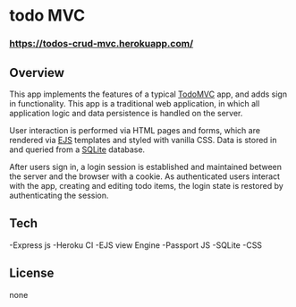 # todo MVC
### https://todos-crud-mvc.herokuapp.com/


## Overview

This app implements the features of a typical [TodoMVC](https://todomvc.com/)
app, and adds sign in functionality. This app is a traditional web application,
in which all application logic and data persistence is handled on the server.

User interaction is performed via HTML pages and forms, which are rendered via
[EJS](https://ejs.co/) templates and styled with vanilla CSS. Data is stored in
and queried from a [SQLite](https://www.sqlite.org/) database.

After users sign in, a login session is established and maintained between the
server and the browser with a cookie. As authenticated users interact with the
app, creating and editing todo items, the login state is restored by
authenticating the session.

## Tech

-Express js
-Heroku CI
-EJS view Engine
-Passport JS
-SQLite
-CSS

## License

none
